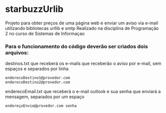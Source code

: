 # starbuzzUrlib
Projeto para obter preços de uma página web e enviar um aviso via e-mail utilizando bibliotecas urllib e smtp
Realizado na disciplina de Programação 2 no curso de Sistemas de Informaçao

### Para o funcionamento do código deverão ser criados dois arquivos:

destinos.txt que receberá os e-mails que receberão o aviso por e-mail, sem espaços e separados por linha
```
enderecoDestino1@provedor.com
enderecoDestino2@provedor.com
```
enderecoEmail.txt que receberá o e-mail outlook e sua senha que enviará a mensagem, separados por um espaço
```
endereçoEnvio@provedor.com senha
```

